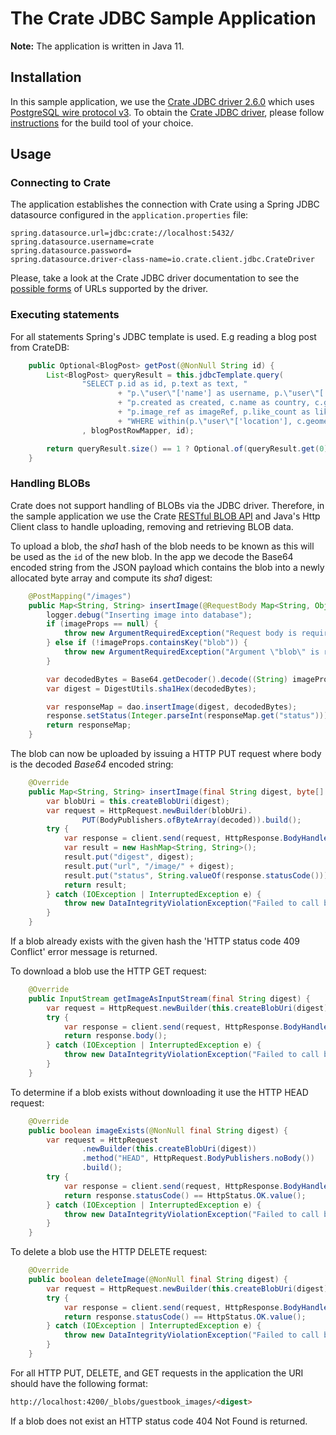 # The Crate JDBC Sample Application

**Note:** The application is written in Java 11.

## Installation

In this sample application, we use the [Crate JDBC driver 2.6.0][3] which
uses [PostgreSQL wire protocol v3][1]. To obtain the [Crate JDBC driver][4],
please follow [instructions][5] for the build tool of your choice.

## Usage

### Connecting to Crate

The application establishes the connection with Crate using a Spring JDBC datasource configured in the `application.properties` file:

```text
spring.datasource.url=jdbc:crate://localhost:5432/
spring.datasource.username=crate
spring.datasource.password=
spring.datasource.driver-class-name=io.crate.client.jdbc.CrateDriver
```

Please, take a look at the Crate JDBC driver documentation to see the
[possible forms][6] of URLs supported by the driver.

### Executing statements

For all statements Spring's JDBC template is used. E.g reading a blog post from CrateDB:

```java
    public Optional<BlogPost> getPost(@NonNull String id) {
        List<BlogPost> queryResult = this.jdbcTemplate.query(
                "SELECT p.id as id, p.text as text, "
                        + "p.\"user\"['name'] as username, p.\"user\"['location'] as userlocation, "
                        + "p.created as created, c.name as country, c.geometry as area, "
                        + "p.image_ref as imageRef, p.like_count as likes " + "FROM guestbook.posts AS p, guestbook.countries AS c "
                        + "WHERE within(p.\"user\"['location'], c.geometry) " + "AND p.id = ?"
                , blogPostRowMapper, id);

        return queryResult.size() == 1 ? Optional.of(queryResult.get(0)) : Optional.empty();
    }
```

### Handling BLOBs

Crate does not support handling of BLOBs via the JDBC driver. Therefore,
in the sample application we use the Crate [RESTful BLOB API][7] and
Java's Http Client class to handle uploading, removing
and retrieving BLOB data.

To upload a blob, the _sha1_ hash of the blob needs to be known as this
will be used as the `id` of the new blob. In the app we decode the
Base64 encoded string from the JSON payload which contains the blob
into a newly allocated byte array and compute its _sha1_ digest:

```java
    @PostMapping("/images")
    public Map<String, String> insertImage(@RequestBody Map<String, Object> imageProps, HttpServletResponse response) {
        logger.debug("Inserting image into database");
        if (imageProps == null) {
            throw new ArgumentRequiredException("Request body is required");
        } else if (!imageProps.containsKey("blob")) {
            throw new ArgumentRequiredException("Argument \"blob\" is required");
        }

        var decodedBytes = Base64.getDecoder().decode((String) imageProps.get("blob"));
        var digest = DigestUtils.sha1Hex(decodedBytes);

        var responseMap = dao.insertImage(digest, decodedBytes);
        response.setStatus(Integer.parseInt(responseMap.get("status")));
        return responseMap;
    }
```

The blob can now be uploaded by issuing a HTTP PUT request where
body is the decoded _Base64_ encoded string:

```java
    @Override
    public Map<String, String> insertImage(final String digest, byte[] decoded) {
        var blobUri = this.createBlobUri(digest);
        var request = HttpRequest.newBuilder(blobUri).
                PUT(BodyPublishers.ofByteArray(decoded)).build();
        try {
            var response = client.send(request, HttpResponse.BodyHandlers.ofString());
            var result = new HashMap<String, String>();
            result.put("digest", digest);
            result.put("url", "/image/" + digest);
            result.put("status", String.valueOf(response.statusCode()));
            return result;
        } catch (IOException | InterruptedException e) {
            throw new DataIntegrityViolationException("Failed to call blob endpoint", e);
        }
    }
```

If a blob already exists with the given hash the
'HTTP status code 409 Conflict' error message is returned.

To download a blob use the HTTP GET request:

```java
    @Override
    public InputStream getImageAsInputStream(final String digest) {
        var request = HttpRequest.newBuilder(this.createBlobUri(digest)).GET().build();
        try {
            var response = client.send(request, HttpResponse.BodyHandlers.ofInputStream());
            return response.body();
        } catch (IOException | InterruptedException e) {
            throw new DataIntegrityViolationException("Failed to call blob endpoint", e);
        }
    }
```

To determine if a blob exists without downloading it use the HTTP HEAD
request:

```java
    @Override
    public boolean imageExists(@NonNull final String digest) {
        var request = HttpRequest
                .newBuilder(this.createBlobUri(digest))
                .method("HEAD", HttpRequest.BodyPublishers.noBody())
                .build();
        try {
            var response = client.send(request, HttpResponse.BodyHandlers.discarding());
            return response.statusCode() == HttpStatus.OK.value();
        } catch (IOException | InterruptedException e) {
            throw new DataIntegrityViolationException("Failed to call blob endpoint", e);
        }
    }
```

To delete a blob use the HTTP DELETE request:

```java
    @Override
    public boolean deleteImage(@NonNull final String digest) {
        var request = HttpRequest.newBuilder(this.createBlobUri(digest)).DELETE().build();
        try {
            var response = client.send(request, HttpResponse.BodyHandlers.ofString());
            return response.statusCode() == HttpStatus.OK.value();
        } catch (IOException | InterruptedException e) {
            throw new DataIntegrityViolationException("Failed to call blob endpoint", e);
        }
    }
```

For all HTTP PUT, DELETE, and GET requests in the application the URI
should have the following format:

```html
http://localhost:4200/_blobs/guestbook_images/<digest>
```

If a blob does not exist an HTTP status code 404 Not Found is returned.

[1]: https://www.postgresql.org/docs/current/static/protocol.html
[2]: https://crate.io/docs/reference/en/latest/protocols/postgres.html
[3]: https://crate.io/docs/reference/jdbc/en/latest/
[4]: https://crate.io/docs/clients/jdbc/
[5]: https://bintray.com/crate/crate/crate-jdbc/view
[6]: https://crate.io/docs/reference/jdbc/en/latest/#jdbc-url-format
[7]: https://crate.io/docs/reference/blob.html
[8]: https://hc.apache.org/httpcomponents-client-ga
